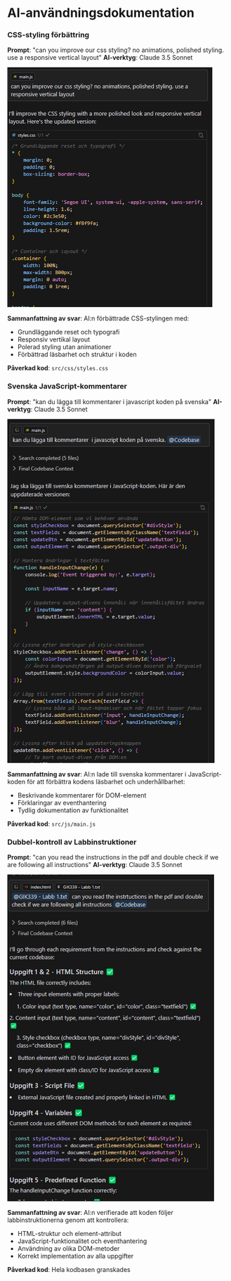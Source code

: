 # AI-användningsdokumentation

### CSS-styling förbättring
**Prompt**: "can you improve our css styling? no animations, polished styling. use a responsive vertical layout"
**AI-verktyg**: Claude 3.5 Sonnet

![CSS-styling förfrågan](./images/cssstyling.png)

**Sammanfattning av svar**: AI:n förbättrade CSS-stylingen med:
- Grundläggande reset och typografi
- Responsiv vertikal layout
- Polerad styling utan animationer
- Förbättrad läsbarhet och struktur i koden

**Påverkad kod**: `src/css/styles.css`

### Svenska JavaScript-kommentarer
**Prompt**: "kan du lägga till kommentarer i javascript koden på svenska"
**AI-verktyg**: Claude 3.5 Sonnet

![JavaScript-kommentarer förfrågan](./images/jscomments.png)

**Sammanfattning av svar**: AI:n lade till svenska kommentarer i JavaScript-koden för att förbättra kodens läsbarhet och underhållbarhet:
- Beskrivande kommentarer för DOM-element
- Förklaringar av eventhantering
- Tydlig dokumentation av funktionalitet

**Påverkad kod**: `src/js/main.js`

### Dubbel-kontroll av Labbinstruktioner
**Prompt**: "can you read the instructions in the pdf and double check if we are following all instructions"
**AI-verktyg**: Claude 3.5 Sonnet

![Dubbel-kontroll förfrågan](./images/doublecheckinstructions.png)

**Sammanfattning av svar**: AI:n verifierade att koden följer labbinstruktionerna genom att kontrollera:
- HTML-struktur och element-attribut
- JavaScript-funktionalitet och eventhantering
- Användning av olika DOM-metoder
- Korrekt implementation av alla uppgifter

**Påverkad kod**: Hela kodbasen granskades